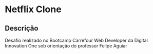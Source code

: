 # Netflix Clone
## Descrição
Desafio realizado no Bootcamp Carrefour Web Developer da Digital Innovation One sob orientação do professor Felipe Aguiar
